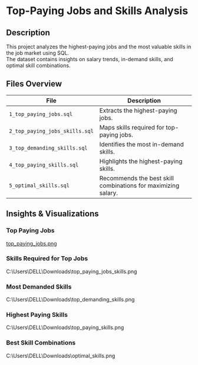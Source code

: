 # Top-Paying Jobs and Skills Analysis  

## Description  
This project analyzes the highest-paying jobs and the most valuable skills in the job market using SQL.  
The dataset contains insights on salary trends, in-demand skills, and optimal skill combinations.  

## Files Overview  
| File | Description |
|------|------------|
| `1_top_paying_jobs.sql` | Extracts the highest-paying jobs. |
| `2_top_paying_jobs_skills.sql` | Maps skills required for top-paying jobs. |
| `3_top_demanding_skills.sql` | Identifies the most in-demand skills. |
| `4_top_paying_skills.sql` | Highlights the highest-paying skills. |
| `5_optimal_skills.sql` | Recommends the best skill combinations for maximizing salary. |

## Insights & Visualizations  

### **Top Paying Jobs**  
[top_paying_jobs.png](https://github.com/AjumalAsharaf/VSCODE/blob/67458df13cf7e6879d53f3d4651a8eca0678c434/top_paying_jobs.png)

### **Skills Required for Top Jobs**  
C:\Users\DELL\Downloads\top_paying_jobs_skills.png

### **Most Demanded Skills**  
C:\Users\DELL\Downloads\top_demanding_skills.png 

### **Highest Paying Skills**  
C:\Users\DELL\Downloads\top_paying_skills.png 

### **Best Skill Combinations**  
C:\Users\DELL\Downloads\optimal_skills.png  



